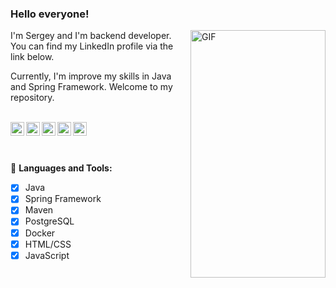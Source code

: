 ### Hello everyone!


<img align="right" alt="GIF" src="https://user-images.githubusercontent.com/45097739/198072404-249e1911-908d-492f-869a-408f6c9c8fe5.png?raw=true" width="216" height="396" />

I'm Sergey and I'm backend developer. 
You can find my LinkedIn profile via the link below.

Currently, I'm improve my skills in Java and Spring Framework. Welcome to my repository.

<br />

<a href="https://vk.com/sadaa">
  <img align="left" alt="VKontakte" width="22px" src="https://cdn.jsdelivr.net/npm/simple-icons@v3/icons/vk.svg" />
</a>
<a href="https://twitter.com/DontFuckMyMind">
  <img align="left" alt="Twitter" width="22px" src="https://cdn.jsdelivr.net/npm/simple-icons@v3/icons/twitter.svg" />
</a>
<a href="https://www.linkedin.com/in/sergey-mochalin-67020b67/">
  <img align="left" alt="LinkdeIn" width="22px" src="https://cdn.jsdelivr.net/npm/simple-icons@v3/icons/linkedin.svg" />
</a>
<a href="https://t.me/sadopwnz">
  <img align="left" alt="Abhishek's Telegram" width="22px" src="https://cdn.jsdelivr.net/npm/simple-icons@v3/icons/telegram.svg" />
</a>
<a href="https://www.instagram.com/s_nero/">
  <img align="left" alt="Instagram" width="22px" src="https://cdn.jsdelivr.net/npm/simple-icons@v3/icons/instagram.svg" />
</a>

<br />
<br />
  
<!-- <code><img height="20" src="https://raw.githubusercontent.com/github/explore/80688e429a7d4ef2fca1e82350fe8e3517d3494d/topics/git/git.png"></code>
<code><img height="20" src="https://raw.githubusercontent.com/github/explore/80688e429a7d4ef2fca1e82350fe8e3517d3494d/topics/java/java.png"></code>
<code><img height="20" src="https://raw.githubusercontent.com/github/explore/80688e429a7d4ef2fca1e82350fe8e3517d3494d/topics/javascript/javascript.png"></code> -->

<br/>

🚧 **Languages and Tools:**  
<!-- TODO-IST:START -->
* [x] Java
* [x] Spring Framework
* [x] Maven  
* [x] PostgreSQL
* [x] Docker
* [x] HTML/CSS
* [x] JavaScript
<!-- TODO-IST:END -->
